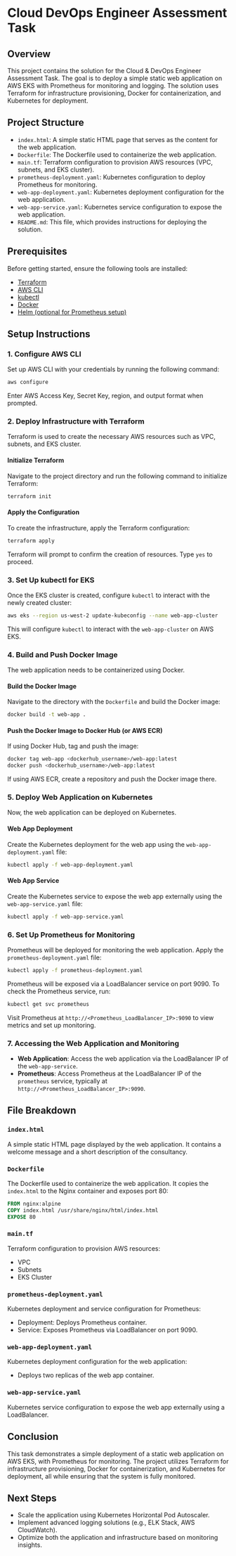 # Cloud DevOps Engineer Assessment Task

## Overview

This project contains the solution for the Cloud & DevOps Engineer Assessment Task. The goal is to deploy a simple static web application on AWS EKS with Prometheus for monitoring and logging. The solution uses Terraform for infrastructure provisioning, Docker for containerization, and Kubernetes for deployment.

## Project Structure

- `index.html`: A simple static HTML page that serves as the content for the web application.
- `Dockerfile`: The Dockerfile used to containerize the web application.
- `main.tf`: Terraform configuration to provision AWS resources (VPC, subnets, and EKS cluster).
- `prometheus-deployment.yaml`: Kubernetes configuration to deploy Prometheus for monitoring.
- `web-app-deployment.yaml`: Kubernetes deployment configuration for the web application.
- `web-app-service.yaml`: Kubernetes service configuration to expose the web application.
- `README.md`: This file, which provides instructions for deploying the solution.

## Prerequisites

Before getting started, ensure the following tools are installed:

- [Terraform](https://www.terraform.io/downloads.html)
- [AWS CLI](https://aws.amazon.com/cli/)
- [kubectl](https://kubernetes.io/docs/tasks/tools/install-kubectl/)
- [Docker](https://www.docker.com/get-started)
- [Helm (optional for Prometheus setup)](https://helm.sh/docs/intro/install/)

## Setup Instructions

### 1. Configure AWS CLI

Set up AWS CLI with your credentials by running the following command:

```bash
aws configure
```

Enter AWS Access Key, Secret Key, region, and output format when prompted.

### 2. Deploy Infrastructure with Terraform

Terraform is used to create the necessary AWS resources such as VPC, subnets, and EKS cluster.

#### Initialize Terraform

Navigate to the project directory and run the following command to initialize Terraform:

```bash
terraform init
```

#### Apply the Configuration

To create the infrastructure, apply the Terraform configuration:

```bash
terraform apply
```

Terraform will prompt to confirm the creation of resources. Type `yes` to proceed.

### 3. Set Up kubectl for EKS

Once the EKS cluster is created, configure `kubectl` to interact with the newly created cluster:

```bash
aws eks --region us-west-2 update-kubeconfig --name web-app-cluster
```

This will configure `kubectl` to interact with the `web-app-cluster` on AWS EKS.

### 4. Build and Push Docker Image

The web application needs to be containerized using Docker.

#### Build the Docker Image

Navigate to the directory with the `Dockerfile` and build the Docker image:

```bash
docker build -t web-app .
```

#### Push the Docker Image to Docker Hub (or AWS ECR)

If using Docker Hub, tag and push the image:

```bash
docker tag web-app <dockerhub_username>/web-app:latest
docker push <dockerhub_username>/web-app:latest
```

If using AWS ECR, create a repository and push the Docker image there.

### 5. Deploy Web Application on Kubernetes

Now, the web application can be deployed on Kubernetes.

#### Web App Deployment

Create the Kubernetes deployment for the web app using the `web-app-deployment.yaml` file:

```bash
kubectl apply -f web-app-deployment.yaml
```

#### Web App Service

Create the Kubernetes service to expose the web app externally using the `web-app-service.yaml` file:

```bash
kubectl apply -f web-app-service.yaml
```

### 6. Set Up Prometheus for Monitoring

Prometheus will be deployed for monitoring the web application. Apply the `prometheus-deployment.yaml` file:

```bash
kubectl apply -f prometheus-deployment.yaml
```

Prometheus will be exposed via a LoadBalancer service on port 9090. To check the Prometheus service, run:

```bash
kubectl get svc prometheus
```

Visit Prometheus at `http://<Prometheus_LoadBalancer_IP>:9090` to view metrics and set up monitoring.

### 7. Accessing the Web Application and Monitoring

- **Web Application**: Access the web application via the LoadBalancer IP of the `web-app-service`.
- **Prometheus**: Access Prometheus at the LoadBalancer IP of the `prometheus` service, typically at `http://<Prometheus_LoadBalancer_IP>:9090`.

## File Breakdown

### `index.html`

A simple static HTML page displayed by the web application. It contains a welcome message and a short description of the consultancy.

### `Dockerfile`

The Dockerfile used to containerize the web application. It copies the `index.html` to the Nginx container and exposes port 80:

```Dockerfile
FROM nginx:alpine
COPY index.html /usr/share/nginx/html/index.html
EXPOSE 80
```

### `main.tf`

Terraform configuration to provision AWS resources:
- VPC
- Subnets
- EKS Cluster

### `prometheus-deployment.yaml`

Kubernetes deployment and service configuration for Prometheus:
- Deployment: Deploys Prometheus container.
- Service: Exposes Prometheus via LoadBalancer on port 9090.

### `web-app-deployment.yaml`

Kubernetes deployment configuration for the web application:
- Deploys two replicas of the web app container.

### `web-app-service.yaml`

Kubernetes service configuration to expose the web app externally using a LoadBalancer.

## Conclusion

This task demonstrates a simple deployment of a static web application on AWS EKS, with Prometheus for monitoring. The project utilizes Terraform for infrastructure provisioning, Docker for containerization, and Kubernetes for deployment, all while ensuring that the system is fully monitored.

## Next Steps

- Scale the application using Kubernetes Horizontal Pod Autoscaler.
- Implement advanced logging solutions (e.g., ELK Stack, AWS CloudWatch).
- Optimize both the application and infrastructure based on monitoring insights.
